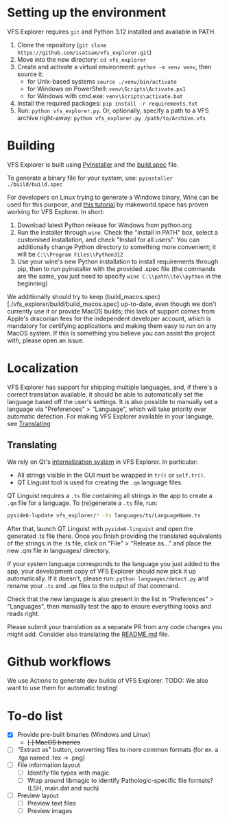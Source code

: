 # Setting up the environment
VFS Explorer requires `git` and Python 3.12 installed and available in PATH.

1. Clone the repository (`git clone https://github.com/isatsam/vfs_explorer.git`)
2. Move into the new directory: `cd vfs_explorer`
3. Create and activate a virtual environment: `python -m venv venv`, then source it:
   - for Unix-based systems `source ./venv/bin/activate`
   - for Windows on PowerShell: `venv\Scripts\Activate.ps1`
   - for Windows with cmd.exe: `venv\Scripts\activate.bat`
5. Install the required packages: `pip install -r requirements.txt`
6. Run: `python vfs_explorer.py`. Or, optionally, specify a path to a VFS archive right-away: `python vfs_explorer.py /path/to/Archive.vfs`

# Building
VFS Explorer is built using [PyInstaller](https://pyinstaller.org/en/stable/) and the [build.spec](./vfs_explorer/build/build.spec) file.

To generate a binary file for your system, use: `pyinstaller ./build/build.spec`

For developers on Linux trying to generate a Windows binary, Wine can be used for this purpose, and [this tutorial](https://www.makeworld.space/2021/10/linux-wine-pyinstaller.html) by makeworld.space has proven working for VFS Explorer. In short:
1. Download latest Python release for Windows from python.org
2. Run the installer through `wine`. Check the "install in PATH" box, select a customised installation, and check "Install for all users". You can additionally change Python directory to something more convenient; it will be `C:\\Program Files\\Python312`
3. Use your wine's new Python installation to install requirements through pip, then to run pyinstaller with the provided .spec file (the commands are the same, you just need to specify `wine C:\\path\\to\\python` in the beginning)

We additionally should try to keep (build_macos.spec)[./vfs_explorer/build/build_macos.spec] up-to-date, even though we don't currently use it or provide MacOS builds; this lack of support comes from Apple's draconian fees for the independent developer account, which is mandatory for certifying applications and making them easy to run on any MacOS system. If this is something you believe you can assist the project with, please open an issue.

# Localization
VFS Explorer has support for shipping multiple languages, and, if there's a correct translation available, it should be able to automatically set the language based off
the user's settings. It is also possible to manually set a language via "Preferences" > "Language", which will take priority over automatic detection. For making VFS Explorer available in your language, see [Translating](#Translating)

## Translating
We rely on Qt's [internalization system](https://doc.qt.io/qtforpython-6/tutorials/basictutorial/translations.html) in VFS Explorer. In particular:
  - All strings visible in the GUI must be wrapped in `tr()` or `self.tr()`.
  - QT Linguist tool is used for creating the `.qm` language files.

QT Linguist requires a `.ts` file containing all strings in the app to create a `.qm` file for a language. To (re)generate a `.ts` file, run:
```sh
pyside6-lupdate vfs_explorer/* -ts languages/ts/LanguageName.ts
```
After that, launch QT Linguist with `pyside6-linguist` and open the generated .ts file there. Once you finish providing the translated equivalents of
the strings in the .ts file, click on "File" > "Release as..." and place the new .qm file in languages/ directory.

If your system language corresponds to the language you just added to the app, your development copy of VFS Explorer should now pick it up automatically. If it doesn't,
please run: `python languages/detect.py` and rename your `.ts` and `.qm` files to the output of that command.

Check that the new language is also present in the list in "Preferences" > "Languages", then manually test the app to ensure everything looks and reads right.

Please submit your translation as a separate PR from any code changes you might add. Consider also translating the [README.md](./README.md) file.

# Github workflows
We use Actions to generate dev builds of VFS Explorer.
TODO: We also want to use them for automatic testing!


# To-do list
- [X] Provide pre-built binaries (Windows and Linux)
    - ~~[ ] MacOS binaries~~
- [ ] "Extract as" button, converting files to more common formats (for ex. a .tga named .tex -> .png)
- [ ] File information layout
  - [ ] Identify file types with magic
  - [ ] Wrap around libmagic to identify Pathologic-specific file formats? (LSH, main.dat and such)
- [ ] Preview layout
  - [ ] Preview text files
  - [ ] Preview images
